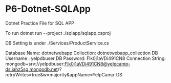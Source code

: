 # P6-Dotnet-SQLApp
Dotnet Practice File for SQL APP

To run 
dotnet run --project ./sqlapp/sqlapp.csproj

DB Setting is under ./Services/ProductService.cs


Database Name: dotnetwebapp
Collection: dotnetwebapp_collection
DB Username : yelpdbuser
DB Password: Flk0j1aVDi491CN8
Connection String: mongodb+srv://yelpdbuser:Flk0j1aVDi491CN8@yelpcamp-ds.iahz5sg.mongodb.net/?retryWrites=true&w=majority&appName=YelpCamp-DS